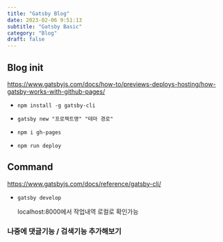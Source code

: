 ```yaml
---
title: "Gatsby Blog"
date: 2023-02-06 9:51:13
subtitle: "Gatsby Basic"
category: "Blog"
draft: false
---
```


## Blog init

https://www.gatsbyjs.com/docs/how-to/previews-deploys-hosting/how-gatsby-works-with-github-pages/

- `npm install -g gatsby-cli`

- `gatsby new "프로젝트명" "테마 경로"`

- `npm i gh-pages`

- `npm run deploy`

## Command

https://www.gatsbyjs.com/docs/reference/gatsby-cli/

- `gatsby develop`  
  
  localhost:8000에서 작업내역 로컬로 확인가능  

### 나중에 댓글기능 / 검색기능 추가해보기